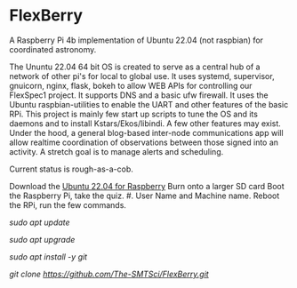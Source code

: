 # FlexBerry
A Raspberry Pi 4b implementation of Ubuntu 22.04 (not raspbian) for coordinated astronomy.

The Ununtu 22.04 64 bit OS is created to serve as a central hub of a network of other pi's for local to global use. It uses systemd, supervisor, gnuicorn, nginx, flask, bokeh to allow WEB APIs for controlling our FlexSpec1 project.
It supports DNS and a basic ufw firewall. It uses the Ubuntu raspbian-utilities to enable the UART and other features of the basic RPi.
This project is mainly few start up scripts to tune the OS and its daemons and to install Kstars/Ekos/libindi. A few other features may exist. 
Under the hood, a general blog-based inter-node communications app will allow realtime coordination of observations between those signed into an activity.
A stretch goal is to manage alerts and scheduling. 

Current status is rough-as-a-cob.

Download the [Ubuntu 22.04 for Raspberry](https://ubuntu.com/download/raspberry-pi)
Burn onto a larger SD card
Boot the Raspberry Pi, take the quiz.
#. User Name and Machine name.
Reboot the RPi, run the few commands.

*sudo apt update*

*sudo apt upgrade*

*sudo apt install -y git*

*git clone https://github.com/The-SMTSci/FlexBerry.git*
